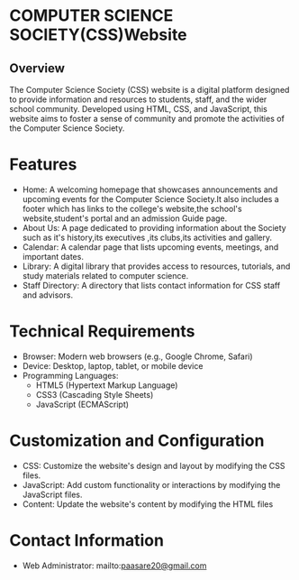 # COMPUTER SCIENCE SOCIETY(CSS)Website

## Overview
The Computer Science Society (CSS) website is a digital platform designed to provide information and resources to students, staff, and the wider school community. Developed using HTML, CSS, and JavaScript, this website aims to foster a sense of community and promote the activities of the Computer Science Society.


# Features
- Home: A welcoming homepage that showcases announcements and upcoming events for the Computer Science Society.It also includes a footer which has links to the college's website,the school's website,student's portal and an admission Guide page.
- About Us: A page dedicated to providing information about the Society such as it's history,its executives ,its clubs,its activities and gallery.
- Calendar: A calendar page that lists upcoming events, meetings, and important dates.
- Library: A digital library that provides access to resources, tutorials, and study materials related to computer science.
- Staff Directory: A directory that lists contact information for CSS staff and advisors.


# Technical Requirements
- Browser: Modern web browsers (e.g., Google Chrome, Safari)
- Device: Desktop, laptop, tablet, or mobile device
-  Programming Languages:
    - HTML5 (Hypertext Markup Language)
    - CSS3 (Cascading Style Sheets)
    - JavaScript (ECMAScript)



# Customization and Configuration
- CSS: Customize the website's design and layout by modifying the CSS files.
- JavaScript: Add custom functionality or interactions by modifying the JavaScript files.
- Content: Update the website's content by modifying the HTML files 

# Contact Information
- Web Administrator: mailto:paasare20@gmail.com





